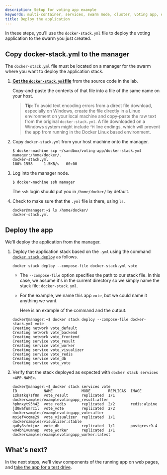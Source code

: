 ```yaml
---
description: Setup for voting app example
keywords: multi-container, services, swarm mode, cluster, voting app, docker-stack.yml, docker stack deploy
title: Deploy the application
---
```


In these steps, you'll use the `docker-stack.yml` file to
deploy the voting application to the swarm you just created.

## Copy docker-stack.yml to the manager

The `docker-stack.yml` file must be located on a manager for the swarm where you want to deploy the application stack.

1.  [**Get the `docker-stack.yml`file**](https://github.com/docker/example-voting-app/blob/master/docker-stack.yml) from the source code in the lab.

    Copy-and-paste the contents of that file into a file of the same name on your host.

    >**Tip**: To avoid text encoding errors from a direct file download, especially on Windows, create the file directly in a Linux environment on your local machine and copy-paste the raw text from the original `docker-stack.yml`. A file downloaded on a Windows system might include `^M` line endings, which will prevent the app from running in the Docker Linux based environment.

2.  Copy `docker-stack.yml` from your host machine onto the manager.

    ```
    $ docker-machine scp ~/sandbox/voting-app/docker-stack.yml manager:/home/docker/.
    docker-stack.yml                                                                      100% 1558     1.5KB/s   00:00
    ```

3.  Log into the manager node.

    ```
    $ docker-machine ssh manager
    ```

    The `ssh` login should put you in `/home/docker/` by default.

4.  Check to make sure that the `.yml` file is there, using `ls`.

    ```none
    docker@manager:~$ ls /home/docker/
    docker-stack.yml
    ```

## Deploy the app

We'll deploy the application from the manager.

1.  Deploy the application stack based on the `.yml` using the command
[`docker stack deploy`](/engine/reference/commandline/stack_deploy.md) as follows.

    ```none
    docker stack deploy --compose-file docker-stack.yml vote
    ```

    * The `--compose-file` option specifies the path to our stack file. In this case, we assume it's in the current directory so we simply name the stack file: `docker-stack.yml`.

    * For the example, we name this app `vote`, but we could name it anything we want.

      Here is an example of the command and the output.

    ```none
    docker@manager:~$ docker stack deploy --compose-file docker-stack.yml vote
    Creating network vote_default
    Creating network vote_backend
    Creating network vote_frontend
    Creating service vote_result
    Creating service vote_worker
    Creating service vote_visualizer
    Creating service vote_redis
    Creating service vote_db
    Creating service vote_vote
    ```

2.  Verify that the stack deployed as expected with `docker stack services <APP-NAME>`.

    ```none
    docker@manager:~$ docker stack services vote
    ID            NAME             MODE        REPLICAS  IMAGE
    1zkatkq7sf8n  vote_result      replicated  1/1       dockersamples/examplevotingapp_result:after
    hphnxyt93h42  vote_redis       replicated  2/2       redis:alpine
    jd0wafumrcil  vote_vote        replicated  2/2       dockersamples/examplevotingapp_vote:after
    msief4cqme29  vote_visualizer  replicated  1/1       dockersamples/visualizer:stable
    qa6y8sfmtjoz  vote_db          replicated  1/1       postgres:9.4
    w04bh1vumnep  vote_worker      replicated  1/1       dockersamples/examplevotingapp_worker:latest
    ```

## What's next?

In the next steps, we'll view components of the running app
on web pages, and [take the app for a test drive](test-drive.md).
